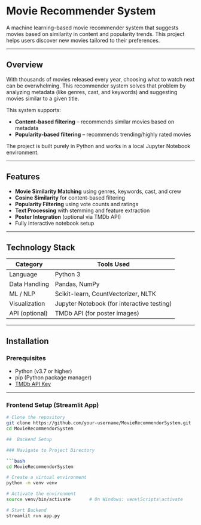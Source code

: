 #  Movie Recommender System

A machine learning–based movie recommender system that suggests movies based on similarity in content and popularity trends. This project helps users discover new movies tailored to their preferences.

---

##  Overview

With thousands of movies released every year, choosing what to watch next can be overwhelming. This recommender system solves that problem by analyzing metadata (like genres, cast, and keywords) and suggesting movies similar to a given title.

This system supports:
- **Content-based filtering** – recommends similar movies based on metadata
- **Popularity-based filtering** – recommends trending/highly rated movies

The project is built purely in Python and works in a local Jupyter Notebook environment.

---

##  Features

-  **Movie Similarity Matching** using genres, keywords, cast, and crew
-  **Cosine Similarity** for content-based filtering
-  **Popularity Filtering** using vote counts and ratings
-  **Text Processing** with stemming and feature extraction
-  **Poster Integration** (optional via TMDb API)
-  Fully interactive notebook setup

---

##  Technology Stack

| Category       | Tools Used                                 |
|----------------|---------------------------------------------|
| Language       | Python 3                                    |
| Data Handling  | Pandas, NumPy                               |
| ML / NLP       | Scikit-learn, CountVectorizer, NLTK         |
| Visualization  | Jupyter Notebook (for interactive testing)  |
| API (optional) | TMDb API (for poster images)                |

---

## Installation

###  Prerequisites

- Python (v3.7 or higher)
- pip (Python package manager)
- [TMDb API Key](https://developer.themoviedb.org/)

---

###  Frontend Setup (Streamlit App)

```bash
# Clone the repository
git clone https://github.com/your-username/MovieRecommendorSystem.git
cd MovieRecommendorSystem

##  Backend Setup

### Navigate to Project Directory

```bash
cd MovieRecommendorSystem

# Create a virtual environment
python -m venv venv

# Activate the environment
source venv/bin/activate       # On Windows: venv\Scripts\activate

# Start Backend
streamlit run app.py


   





